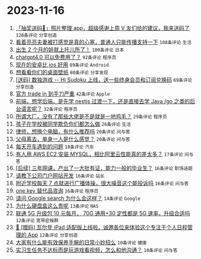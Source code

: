 # 2023-11-16

1. [「抽奖送码🎁」照片整理 app，超级感谢上周 V 友们给的建议，我来送码了](https://www.v2ex.com/t/992356) `128条评论` `分享创造`
1. [看着亮亮夫妻被打感觉是真的心塞，普通人只能传播支持一下](https://www.v2ex.com/t/992353) `108条评论` `生活`
1. [出生 2 个月的娃就上托儿所了！](https://www.v2ex.com/t/992301) `100条评论` `日本`
1. [chatgpt4.0 可以免费用了？](https://www.v2ex.com/t/992441) `92条评论` `程序员`
1. [现在的安卓比 ios 好用](https://www.v2ex.com/t/992320) `89条评论` `Android`
1. [想看看你们的桌面壁纸](https://www.v2ex.com/t/992334) `80条评论` `分享发现`
1. [[送码] 数独游戏 -- Hi Sudoku 上线，送一些终身会员和订阅兑换码](https://www.v2ex.com/t/992373) `69条评论` `分享创造`
1. [官方 trade in 到手刀严重](https://www.v2ex.com/t/992388) `42条评论` `Apple`
1. [前端，想学后端，是先学 nestjs 过渡一下，还是直接去学 Java /go 之类的后台语言呢？](https://www.v2ex.com/t/992386) `32条评论` `程序员`
1. [所谓大厂，没有了那些大佬是不是就是一地鸡毛？](https://www.v2ex.com/t/992336) `29条评论` `程序员`
1. [孩子在学校被同学欺负你们都怎么做](https://www.v2ex.com/t/992418) `26条评论` `生活`
1. [律师，想换个电脑，有什么推荐吗](https://www.v2ex.com/t/992377) `20条评论` `问与答`
1. [父母离去，单身一人是什么感觉？](https://www.v2ex.com/t/992342) `20条评论` `问与答`
1. [每天开车遇到的问题](https://www.v2ex.com/t/992389) `18条评论` `汽车`
1. [有人用 AWS EC2 安装 MYSQL，相比阿里云性能真的差太多？](https://www.v2ex.com/t/992450) `17条评论` `问与答`
1. [[后续] 三年网课，产出了一大批有证，能力一般的毕业生？](https://www.v2ex.com/t/992446) `16条评论` `职场话题`
1. [请教下公司门户网站开发](https://www.v2ex.com/t/992427) `16条评论` `站长`
1. [附近学校每天 7 点就进行广播体操，很大噪音这个能投诉吗](https://www.v2ex.com/t/992323) `16条评论` `问与答`
1. [one key 替代品咨询](https://www.v2ex.com/t/992305) `16条评论` `程序员`
1. [请问 Google search 为什么会这样？](https://www.v2ex.com/t/992423) `14条评论` `Google`
1. [为什么硬盘盒这么贵呢](https://www.v2ex.com/t/992315) `13条评论` `NAS`
1. [联通 5G 升级包 10 元每月， 70G 通用+30 定性都是 5G 速率，升级合适吗](https://www.v2ex.com/t/992339) `12条评论` `宽带症候群`
1. [🎁 [赠码] 瓦尔登 iPad 适配版上线啦，诚邀各位来体验这个专注于个人日程管理的 App](https://www.v2ex.com/t/992303) `12条评论` `分享创造`
1. [大家有什么能有效保养手腕的日常小妙招么](https://www.v2ex.com/t/992432) `10条评论` `健康`
1. [实习生任务不达标而是玩游戏看视频，怎么和他沟通？](https://www.v2ex.com/t/992366) `10条评论` `问与答`
